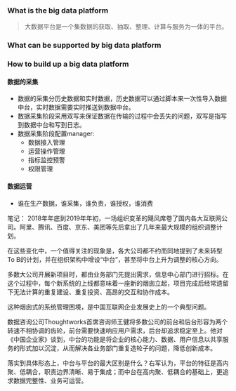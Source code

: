 ### What is the big data platform
> 大数据平台是一个集数据的获取、抽取、整理、计算与服务为一体的平台。

### What can be supported by big data platform

### How to build up a big data platform
#### 数据的采集
* 数据的采集分历史数据和实时数据，历史数据可以通过脚本来一次性导入数据中台，实时数据需要实时推送到数据中台。
* 数据采集阶段采用双写来保证数据在传输的过程中会丢失的问题，双写是指写到数据中台和写到日志。
* 数据采集阶段配置manager:
    * 数据接入管理
    * 运营操作管理
    * 指标监控预警
    * 权限管理

#### 数据运营
* 谁在生产数据，谁采集，谁负责，谁授权，谁消费

笔记：
2018年年底到2019年年初，一场组织变革的飓风席卷了国内各大互联网公司。阿里、腾讯、百度、京东、美团等先后拿出了几年来最大规模的组织调整计划。

在这些变化中，一个值得关注的现象是，各大公司都不约而同地提到了未来转型To B的计划，并在组织架构中增设“中台”，甚至将中台上升为调整的核心方向。

多数大公司开展新项目时，都由业务部门先提出需求，信息中心部门进行招标。在这个过程中，每个新系统的上线都意味着一座新的烟囱立起，项目完成后经常遗留下无法计算的重复建设、重复投资、高昂的交互和协作成本。

这种烟囱式的系统管理困境，是中国互联网企业发展史上的一个典型问题。

数据咨询公司Thoughtworks首席咨询师王健将多数公司的前台和后台形容为两个转速不相协调的齿轮，前台需要快速响应用户需求，后台却追求稳定至上。他对《中国企业家》谈到，中台的功能是将企业的核心能力、数据、用户信息以共享服务的形式加以沉淀，从而解决各业务部门重复造轮子的问题，降低创新成本。

落实到具体形态上，中台与平台的最大区别是什么？右军认为，平台的特征是高内聚、低耦合，职责边界清晰、易于集成；而中台在高内聚、低耦合的基础上，更追求数据完整性、业务可运营。